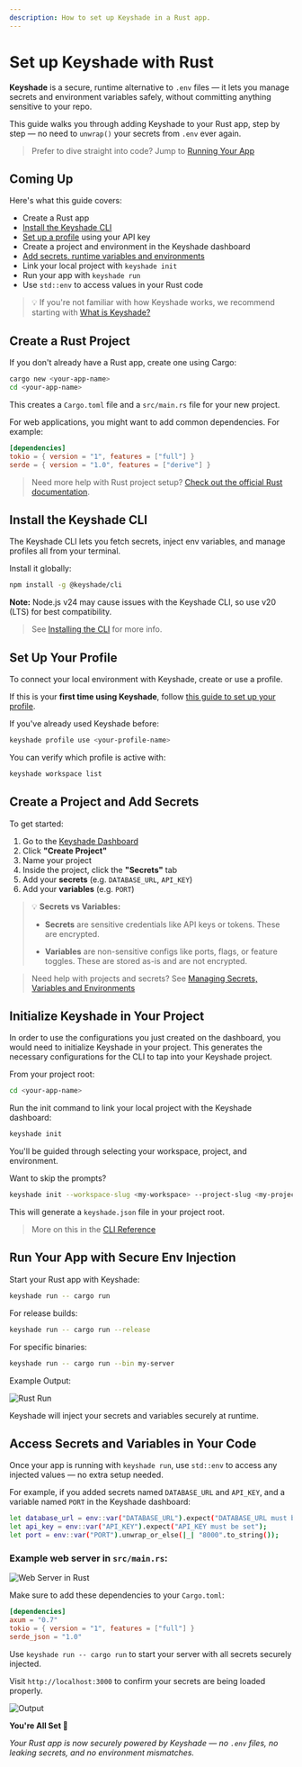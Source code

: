 ```yaml
---
description: How to set up Keyshade in a Rust app.
---
```


# Set up Keyshade with Rust

**Keyshade** is a secure, runtime alternative to `.env` files — it lets you manage secrets and environment variables safely, without committing anything sensitive to your repo.

This guide walks you through adding Keyshade to your Rust app, step by step — no need to `unwrap()` your secrets from `.env` ever again.

> Prefer to dive straight into code? Jump to [Running Your App](#run-your-app-with-secure-env-injection)

## Coming Up

Here's what this guide covers:

- Create a Rust app  
- [Install the Keyshade CLI](/docs/getting-started/installing-the-cli.md)  
- [Set up a profile](/docs/getting-started/setting-up-your-profile.md) using your API key  
- Create a project and environment in the Keyshade dashboard  
- [Add secrets, runtime variables and environments](/docs/getting-started/adding-your-first-secret-and-variable.md)   
- Link your local project with `keyshade init`  
- Run your app with `keyshade run`  
- Use `std::env` to access values in your Rust code

> 💡 If you're not familiar with how Keyshade works, we recommend starting with [What is Keyshade?](/docs/getting-started/introduction.md)

## Create a Rust Project

If you don't already have a Rust app, create one using Cargo:

```bash
cargo new <your-app-name>
cd <your-app-name>
```

This creates a `Cargo.toml` file and a `src/main.rs` file for your new project.

For web applications, you might want to add common dependencies. For example:

```toml
[dependencies]
tokio = { version = "1", features = ["full"] }
serde = { version = "1.0", features = ["derive"] }
```

> Need more help with Rust project setup? [Check out the official Rust documentation](https://doc.rust-lang.org/cargo/guide/creating-a-new-project.html).

## Install the Keyshade CLI

The Keyshade CLI lets you fetch secrets, inject env variables, and manage profiles all from your terminal.

Install it globally:

```bash
npm install -g @keyshade/cli
```

**Note:** Node.js v24 may cause issues with the Keyshade CLI, so use v20 (LTS) for best compatibility.

> See [Installing the CLI](/docs/getting-started/installing-the-cli.md) for more info.

## Set Up Your Profile

To connect your local environment with Keyshade, create or use a profile.

If this is your **first time using Keyshade**, follow [this guide to set up your profile](/docs/getting-started/setting-up-your-profile.md).

If you've already used Keyshade before:

```bash
keyshade profile use <your-profile-name>
```
You can verify which profile is active with:
```bash
keyshade workspace list
```

## Create a Project and Add Secrets

To get started:
1.  Go to the [Keyshade Dashboard](https://app.keyshade.xyz/)
2.  Click **"Create Project"**
3.  Name your project
4.  Inside the project, click the **"Secrets"** tab
5.  Add your **secrets** (e.g. `DATABASE_URL`, `API_KEY`) 
6.  Add your **variables** (e.g. `PORT`)

> 💡 **Secrets vs Variables:**
>
>* **Secrets** are sensitive credentials like API keys or tokens. These are encrypted.
>
>* **Variables** are non-sensitive configs like ports, flags, or feature toggles. These are stored as-is and are not encrypted.

> Need help with projects and secrets? See [Managing Secrets, Variables and Environments](/docs/getting-started/adding-your-first-secret-and-variable.md)

## Initialize Keyshade in Your Project

In order to use the configurations you just created on the dashboard, you would need to initialize Keyshade in your project. This generates the necessary configurations for the CLI to tap into your Keyshade project.

From your project root:

```bash
cd <your-app-name>
```
Run the init command to link your local project with the Keyshade dashboard:

```bash
keyshade init
```

You'll be guided through selecting your workspace, project, and environment.

Want to skip the prompts?

```bash
keyshade init --workspace-slug <my-workspace> --project-slug <my-project> --environment-slug <my-environment> --private-key <my-private-key>
```
This will generate a `keyshade.json` file in your project root.

> More on this in the [CLI Reference](/docs/getting-started/installing-the-cli.md)

## Run Your App with Secure Env Injection

Start your Rust app with Keyshade:

```bash
keyshade run -- cargo run
```

For release builds:
```bash
keyshade run -- cargo run --release
```

For specific binaries:
```bash
keyshade run -- cargo run --bin my-server
```

Example Output:

![Rust Run](../../../blob/keyshade-rust-run.png)

Keyshade will inject your secrets and variables securely at runtime.

## Access Secrets and Variables in Your Code

Once your app is running with `keyshade run`, use `std::env` to access any injected values — no extra setup needed.

For example, if you added secrets named `DATABASE_URL` and `API_KEY`, and a variable named `PORT` in the Keyshade dashboard:

```bash
let database_url = env::var("DATABASE_URL").expect("DATABASE_URL must be set");
let api_key = env::var("API_KEY").expect("API_KEY must be set");
let port = env::var("PORT").unwrap_or_else(|_| "8000".to_string());
```

### Example web server in `src/main.rs`:

![Web Server in Rust](../../../blob/rust-guide-code.png)

Make sure to add these dependencies to your `Cargo.toml`:

```toml
[dependencies]
axum = "0.7"
tokio = { version = "1", features = ["full"] }
serde_json = "1.0"
```

Use `keyshade run -- cargo run` to start your server with all secrets securely injected.

Visit `http://localhost:3000` to confirm your secrets are being loaded properly.

![Output](../../../blob/rust-guide-output.png)

**You're All Set 🥳**

_Your Rust app is now securely powered by Keyshade — no `.env` files, no leaking secrets, and no environment mismatches._